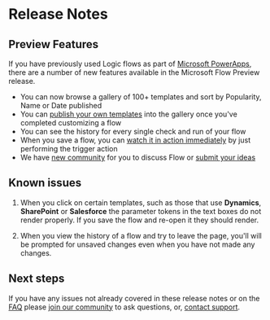 <properties
	pageTitle="Preview Release Notes | Microsoft Flow"
	description="Release notes and known issues for the Microsoft Flow Preview"
	services=""
	suite="powerapps"
	documentationCenter="na"
	authors="stepsic-microsoft-com"
	manager="erikre"
	editor=""
	tags=""/>

<tags
   ms.service="flow"
   ms.devlang="na"
   ms.topic="hero-article"
   ms.tgt_pltfrm="na"
   ms.workload="na"
   ms.date="04/28/2016"
   ms.author="stepsic"/>


# Release Notes #

## Preview Features ##
If you have previously used Logic flows as part of [Microsoft PowerApps](https://powerapps.microsoft.com), there are a number of new features available in the Microsoft Flow Preview release.

- You can now browse a gallery of 100+ templates and sort by Popularity, Name or Date published
- You can [publish your own templates](publish-a-template.md) into the gallery once you've completed customizing a flow
- You can see the history for every single check and run of your flow
- When you save a flow, you can [watch it in action immediately](see-a-flow-run.md) by just performing the trigger action
- We have [new community](http://go.microsoft.com/fwlink/?LinkID=78746) for you to discuss Flow or [submit your ideas](https://go.microsoft.com/fwlink/?LinkID=787474)

## Known issues ##

1. When you click on certain templates, such as those that use **Dynamics**, **SharePoint** or **Salesforce** the parameter tokens in the text boxes do not render properly. If you save the flow and re-open it they should render.

2. When you view the history of a flow and try to leave the page, you'll will be prompted for unsaved changes even when you have not made any changes.

## Next steps ##

If you have any issues not already covered in these release notes or on the [FAQ](frequently-asked-questions.md) please [join our community](http://go.microsoft.com/fwlink/?LinkID=787467) to ask questions, or, [contact support](http://go.microsoft.com/fwlink/?LinkID=787479).